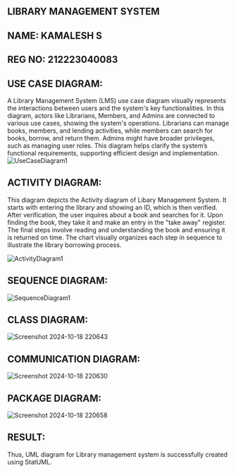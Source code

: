 
## LIBRARY MANAGEMENT SYSTEM
## NAME: KAMALESH S
## REG NO: 212223040083
## USE CASE DIAGRAM:
A Library Management System (LMS) use case diagram visually represents the interactions between users and the system's key functionalities. In this diagram, actors like Librarians, Members, and Admins are connected to various use cases, showing the system's operations. Librarians can manage books, members, and lending activities, while members can search for books, borrow, and return them. Admins might have broader privileges, such as managing user roles. This diagram helps clarify the system’s functional requirements, supporting efficient design and implementation.
![UseCaseDiagram1](https://github.com/user-attachments/assets/d8db248f-f638-4c18-9505-329b0bce9c63)

## ACTIVITY DIAGRAM:
This diagram depicts the Activity diagram of Libary Management System. It starts with entering the library and showing an ID, which is then verified. After verification, the user inquires about a book and searches for it. Upon finding the book, they take it and make an entry in the "take away" register. The final steps involve reading and understanding the book and ensuring it is returned on time. The chart visually organizes each step in sequence to illustrate the library borrowing process.


![ActivityDiagram1](https://github.com/user-attachments/assets/a4fcfa69-ebb0-4812-82e2-16f7e478989d)

## SEQUENCE DIAGRAM:

![SequenceDiagram1](https://github.com/user-attachments/assets/ed3da148-2d3c-4670-84a0-3c265eac0c2e)

## CLASS DIAGRAM:
![Screenshot 2024-10-18 220643](https://github.com/user-attachments/assets/de632a03-f589-4200-ac98-4daab1cae83c)

## COMMUNICATION DIAGRAM:
![Screenshot 2024-10-18 220630](https://github.com/user-attachments/assets/fe37cf58-8453-4547-9efe-cc85ae817b49)

## PACKAGE DIAGRAM:
![Screenshot 2024-10-18 220658](https://github.com/user-attachments/assets/9b0cf5a6-8bfb-49c6-b292-c23b096030ef)

## RESULT:
Thus, UML diagram for Library management system is successfully created using StatUML.
